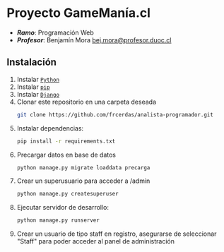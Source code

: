 # Proyecto GameManía.cl

- ***Ramo***: Programación Web
- ***Profesor***: Benjamín Mora <bej.mora@profesor.duoc.cl>

## Instalación
1. Instalar [``Python``](https://www.python.org/downloads/)
2. Instalar [``pip``](https://pip.pypa.io/en/stable/installation/)
3. Instalar [``Django``](https://www.djangoproject.com/download/)
4. Clonar este repositorio en una carpeta deseada
    ```bash
    git clone https://github.com/frcerdas/analista-programador.git
    ```
5. Instalar dependencias:
    ```bash
    pip install -r requirements.txt
    ```
6. Precargar datos en base de datos
    ```bash
    python manage.py migrate loaddata precarga
    ```
7. Crear un superusuario para acceder a /admin
    ```bash
    python manage.py createsuperuser
    ```
8. Ejecutar servidor de desarrollo:
    ```bash
    python manage.py runserver
    ```
9. Crear un usuario de tipo staff en registro, asegurarse de seleccionar "Staff" para poder acceder al panel de administración